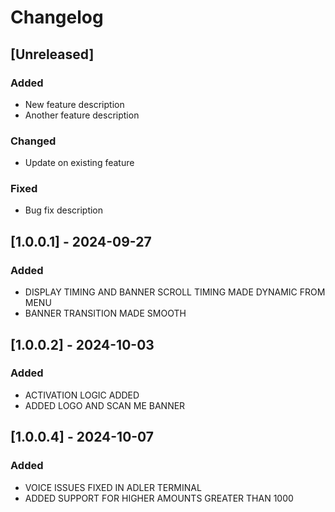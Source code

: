 # Changelog

## [Unreleased]
### Added
- New feature description
- Another feature description

### Changed
- Update on existing feature

### Fixed
- Bug fix description

## [1.0.0.1] - 2024-09-27
### Added
- DISPLAY TIMING AND BANNER SCROLL TIMING MADE DYNAMIC FROM MENU
- BANNER TRANSITION MADE SMOOTH

## [1.0.0.2] - 2024-10-03
### Added
- ACTIVATION LOGIC ADDED
- ADDED LOGO AND SCAN ME BANNER

## [1.0.0.4] - 2024-10-07
### Added
- VOICE ISSUES FIXED IN ADLER TERMINAL
- ADDED SUPPORT FOR HIGHER AMOUNTS GREATER THAN 1000